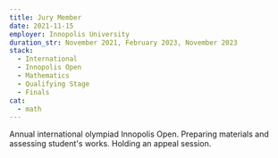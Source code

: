 ```yaml
---
title: Jury Member
date: 2021-11-15
employer: Innopolis University
duration_str: November 2021, February 2023, November 2023
stack:
  - International
  - Innopolis Open
  - Mathematics
  - Qualifying Stage
  - Finals
cat:
  - math
---
```


Annual international olympiad Innopolis Open. Preparing materials and assessing student's works. Holding an appeal session.
